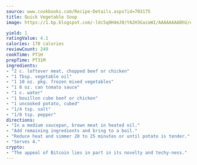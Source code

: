 ```yaml
---
source: www.cookbooks.com/Recipe-Details.aspx?id=703175
title: Quick Vegetable Soup
image: https://1.bp.blogspot.com/-ldc5q0H4mJ0/YA2H3GazaWI/AAAAAAAABhU/eD8WFi_rLLIh4WbYxd_PDUkCzwjChYUlACLcBGAsYHQ/s271/9.png

yield: 1
ratingValue: 4.1
calories: 170 calories
reviewCount: 249
cookTime: PT1H
prepTime: PT31M
ingredients:
- "2 c. leftover meat, chopped beef or chicken"
- "1 Tbsp. vegetable oil"
- "1 10 oz. pkg. frozen mixed vegetables"
- "1 8 oz. can tomato sauce"
- "1 c. water"
- "1 bouillon cube beef or chicken"
- "1 uncooked potato, cubed"
- "1/4 tsp. salt"
- "1/8 tsp. pepper"
directions:
- "In a medium saucepan, brown meat in heated oil."
- "Add remaining ingredients and bring to a boil."
- "Reduce heat and simmer 20 to 25 minutes or until potato is tender."
- "Serves 4."
crypto:
- "The appeal of Bitcoin lies in part in its novelty and techy-ness."
---
```

